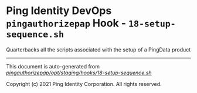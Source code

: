 
# Ping Identity DevOps `pingauthorizepap` Hook - `18-setup-sequence.sh`
 Quarterbacks all the scripts associated with the setup of a
 PingData product

---
This document is auto-generated from _[pingauthorizepap/opt/staging/hooks/18-setup-sequence.sh](https://github.com/pingidentity/pingidentity-docker-builds/blob/master/pingauthorizepap/opt/staging/hooks/18-setup-sequence.sh)_

Copyright (c) 2021 Ping Identity Corporation. All rights reserved.
